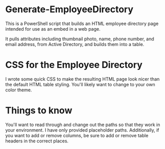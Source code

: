 # Generate-EmployeeDirectory
This is a PowerShell script that builds an HTML employee directory page intended for use as an embed in a web page.

It pulls attributes including thumbnail photo, name, phone number, and email address, from Active Directory, and builds them into a table.

# CSS for the Employee Directory
I wrote some quick CSS to make the resulting HTML page look nicer than the default HTML table styling. You'll likely want to change to your own color theme.

# Things to know
You'll want to read through and change out the paths so that they work in your environment. I have only provided placeholder paths. Additionally, if you want to add or remove columns, be sure to add or remove table headers in the correct places.
